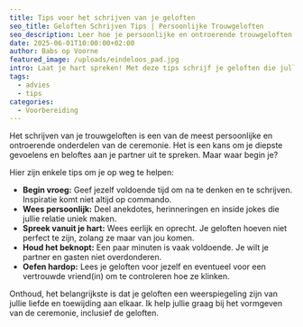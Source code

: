 ```yaml
---
title: Tips voor het schrijven van je geloften
seo_title: Geloften Schrijven Tips | Persoonlijke Trouwgeloften
seo_description: Leer hoe je persoonlijke en ontroerende trouwgeloften schrijft die jullie liefde perfect vangen en iedereen zullen ontroeren.
date: 2025-06-01T10:00:00+02:00
author: Babs op Voorne
featured_image: /uploads/eindeloos_pad.jpg
intro: Laat je hart spreken! Met deze tips schrijf je geloften die jullie liefde perfect vangen en iedereen zullen ontroeren...
tags:
  - advies
  - tips
categories:
  - Voorbereiding
---
```

Het schrijven van je trouwgeloften is een van de meest persoonlijke en ontroerende onderdelen van de ceremonie. Het is een kans om je diepste gevoelens en beloftes aan je partner uit te spreken. Maar waar begin je?

Hier zijn enkele tips om je op weg te helpen:
* **Begin vroeg:** Geef jezelf voldoende tijd om na te denken en te schrijven. Inspiratie komt niet altijd op commando.
* **Wees persoonlijk:** Deel anekdotes, herinneringen en inside jokes die jullie relatie uniek maken.
* **Spreek vanuit je hart:** Wees eerlijk en oprecht. Je geloften hoeven niet perfect te zijn, zolang ze maar van jou komen.
* **Houd het beknopt:** Een paar minuten is vaak voldoende. Je wilt je partner en gasten niet overdonderen.
* **Oefen hardop:** Lees je geloften voor jezelf en eventueel voor een vertrouwde vriend(in) om te controleren hoe ze klinken.

Onthoud, het belangrijkste is dat je geloften een weerspiegeling zijn van jullie liefde en toewijding aan elkaar. Ik help jullie graag bij het vormgeven van de ceremonie, inclusief de geloften.